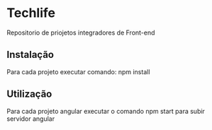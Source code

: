 # Techlife
Repositorio de priojetos integradores de Front-end

## Instalação
Para cada projeto executar comando:
npm install

## Utilização 
Para cada projeto angular executar o comando
npm start
para subir servidor angular